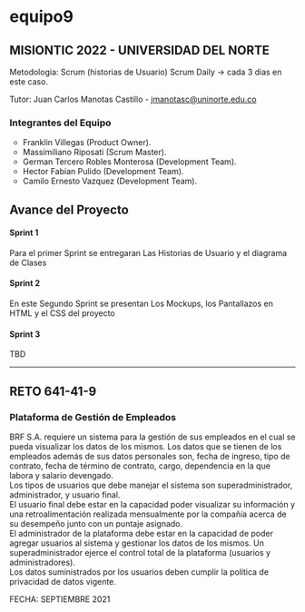 # equipo9

## MISIONTIC 2022 - UNIVERSIDAD DEL NORTE

Metodologia: Scrum (historias de Usuario)
Scrum Daily -> cada 3 dias en este caso.

Tutor: Juan Carlos Manotas Castillo - jmanotasc@uninorte.edu.co

<H3>Integrantes del Equipo</H3>
<ul>
    <li type="circle">Franklin Villegas (Product Owner).</li>
    <li type="circle">Massimiliano Riposati (Scrum Master).</li>
    <li type="circle">German Tercero Robles Monterosa (Development Team).</li>
    <li type="circle">Hector Fabian Pulido (Development Team).</li>
    <li type="circle">Camilo Ernesto Vazquez (Development Team).</li>
  </ul>
  
<h2>Avance del Proyecto</h2> 
<h4>Sprint 1</h4>
    <p>Para el primer Sprint se entregaran Las Historias de Usuario y el diagrama de Clases</p>
<h4>Sprint 2</h4>
    <p>En este Segundo Sprint se presentan Los Mockups, los Pantallazos en HTML y el CSS del proyecto</p>
<h4>Sprint 3</h4>
    <p>TBD</p>

<hr>
<H2>RETO 641-41-9</H2>
<H3>Plataforma de Gestión de Empleados</H3>
<p>
BRF S.A. requiere un sistema para la gestión de sus empleados en el cual se pueda visualizar los datos de los mismos.
Los datos que se tienen de los empleados además de sus datos personales son, fecha de ingreso, tipo de contrato, fecha de término de contrato, cargo, dependencia en la que labora y salario devengado.<br>
Los tipos de usuarios que debe manejar el sistema son superadministrador, administrador, y usuario final.<br>
El usuario final debe estar en la capacidad poder visualizar su información y una retroalimentación realizada mensualmente por la compañía acerca de su desempeño junto con un puntaje asignado.<br>
El administrador de la plataforma debe estar en la capacidad de poder agregar usuarios al sistema y gestionar los datos de los mismos.
Un superadministrador ejerce el control total de la plataforma (usuarios y administradores).<br>
Los datos suministrados por los usuarios deben cumplir la política de privacidad de datos vigente.
</p>
FECHA: SEPTIEMBRE 2021


